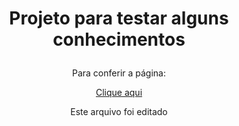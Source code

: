 # <div align="center"> Projeto para testar alguns conhecimentos </p>

<div align="center"> Para conferir a página: </p>

<p align="center"><a href="#" target="_blank">Clique aqui</a></p>

<p>

  Este arquivo foi editado
  
</p>
